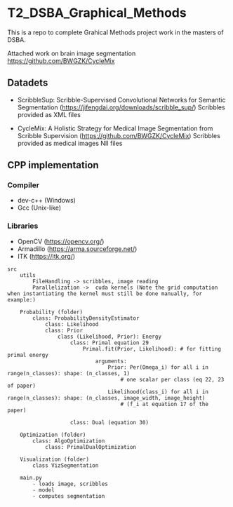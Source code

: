 # T2_DSBA_Graphical_Methods

This is a repo to complete Grahical Methods project work in the masters of DSBA. 

Attached work on brain image segmentation 
https://github.com/BWGZK/CycleMix


## Datadets

* ScribbleSup: Scribble-Supervised Convolutional Networks for Semantic Segmentation (https://jifengdai.org/downloads/scribble_sup/)
Scribbles provided as XML files

* CycleMix: A Holistic Strategy for Medical Image Segmentation from Scribble Supervision (https://github.com/BWGZK/CycleMix)
Scribbles provided as medical images NII files

## CPP implementation
### Compiler 

* dev-c++ (Windows)
* Gcc (Unix-like)

### Libraries

* OpenCV (https://opencv.org/)
* Armadillo (https://arma.sourceforge.net/)
* ITK (https://itk.org/)


``````
src
    utils
        FileHandling -> scribbles, image reading
        Parallelization ->  cuda kernels (Note the grid computation when instantiating the kernel must still be done manually, for example:)
    
    Probability (folder)
        class: ProbabilityDensityEstimator
            class: Likelihood
            class: Prior
                class (Likelihood, Prior): Energy
                    class: Primal equation 29
                        Primal.fit(Prior, Likelihood): # for fitting primal energy 
                            arguments:
                                Prior: Per(Omega_i) for all i in range(n_classes): shape: (n_classes, 1) 
                                    # one scalar per class (eq 22, 23 of paper)
                                Likelihood(class_i) for all i in range(n_classes): shape: (n_classes, image_width, image_height) 
                                    # (f_i at equation 17 of the paper)

                    class: Dual (equation 30)

    Optimization (folder)                  
        class: AlgoOptimization
            class: PrimalDualOptimization
    
    Visualization (folder)
        class VizSegmentation

    main.py
        - loads image, scribbles
        - model
        - computes segmentation


        